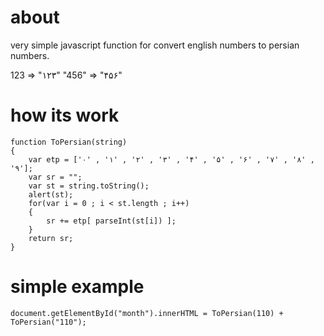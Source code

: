 about
=========

very simple javascript function for convert english numbers to persian numbers.

123 => "۱۲۳"
"456" => "۴۵۶"

how its work
==================

    function ToPersian(string)
    {
        var etp = ['۰' , '۱' , '۲' , '۳' , '۴' , '۵' , '۶' , '۷' , '۸' , '۹'];
        var sr = "";
        var st = string.toString();
        alert(st);
        for(var i = 0 ; i < st.length ; i++)
        {
            sr += etp[ parseInt(st[i]) ];
        }
        return sr;
    }

simple example
==================

    document.getElementById("month").innerHTML = ToPersian(110) + ToPersian("110");
